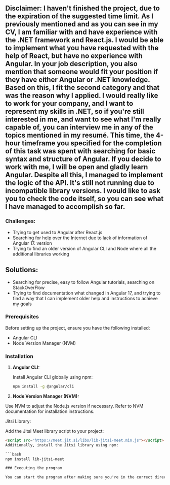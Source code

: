 ## Disclaimer: I haven't finished the project, due to the expiration of the suggested time limit. As I previously mentioned and as you can see in my CV, I am familiar with and have experience with the .NET framework and React.js. I would be able to implement what you have requested with the help of React, but have no experience with Angular. In your job description, you also mention that someone would fit your position if they have either Angular or .NET knowledge. Based on this, I fit the second category and that was the reason why I applied.  I would really like to work for your company, and I want to represent my skills in .NET, so if you're still interested in me, and want to see what I'm really capable of, you can interview me in any of the topics mentioned in my resumé. This time, the 4-hour timeframe you specified for the completion of this task was spent with searching for basic syntax and structure of Angular. If you decide to work with me, I will be open and gladly learn Angular. Despite all this, I managed to implement the logic of the API. It's still not running due to incompatible library versions. I would like to ask you to check the code itself, so you can see what I have managed to accomplish so far.


### Challenges:
- Trying to get used to Angular after React.js
- Searching for help over the Internet due to lack of information of Angular 17. version
- Trying to find an older version of Angular CLI and Node where all the additional libraries working

## Solutions:
- Searching for precise, easy to follow Angular tutorials, searching on StackOverFlow
- Trying to find documentation what changed in Angular 17, and trying to find a way that I can implement older help and instructions to achieve my goals
  
### Prerequisites

Before setting up the project, ensure you have the following installed:

- Angular CLI
- Node Version Manager (NVM)

### Installation

1. **Angular CLI:**

   Install Angular CLI globally using npm:

   ```bash
   npm install -g @angular/cli
2. **Node Version Manager (NVM):**

Use NVM to adjust the Node.js version if necessary. Refer to NVM documentation for installation instructions.

Jitsi Library:

Add the Jitsi Meet library script to your project:

```html
<script src="https://meet.jit.si/libs/lib-jitsi-meet.min.js"></script>
Additionally, install the Jitsi library using npm:

```bash
npm install lib-jitsi-meet 

### Executing the program

You can start the program after making sure you're in the correct directory, then type npm start

